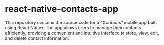 # react-native-contacts-app
This repository contains the source code for a "Contacts" mobile app built using React Native. The app allows users to manage their contacts efficiently, providing a convenient and intuitive interface to store, view, edit, and delete contact information.
